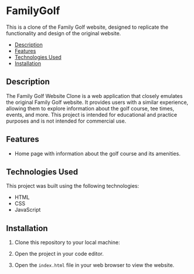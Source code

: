 # FamilyGolf
This is a clone of the Family Golf website, designed to replicate the functionality and design of the original website. 

- [Description](#description)
- [Features](#features)
- [Technologies Used](#technologies-used)
- [Installation](#installation)

## Description

The Family Golf Website Clone is a web application that closely emulates the original Family Golf website. It provides users with a similar experience, allowing them to explore information about the golf course, tee times, events, and more. This project is intended for educational and practice purposes and is not intended for commercial use.

## Features
- Home page with information about the golf course and its amenities.

## Technologies Used

This project was built using the following technologies:

- HTML
- CSS
- JavaScript

## Installation
1. Clone this repository to your local machine:

2. Open the project in your code editor.

3. Open the `index.html` file in your web browser to view the website.

